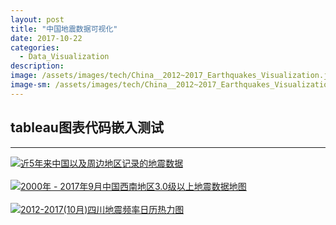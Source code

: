 ```yaml
---
layout: post
title: "中国地震数据可视化"
date: 2017-10-22
categories:
  - Data_Visualization
description:
image: /assets/images/tech/China__2012~2017_Earthquakes_Visualization.jpg
image-sm: /assets/images/tech/China__2012~2017_Earthquakes_Visualization.jpg
---
```

<h2>tableau图表代码嵌入测试</h2>
<hr>
<div class='tableauPlaceholder' id='viz1508927953445' style='position: relative'>
	<noscript><a href='#'><img alt='近5年来中国以及周边地区记录的地震数据 ' src='https:&#47;&#47;public.tableau.com&#47;static&#47;images&#47;_1&#47;_15423&#47;sheet0&#47;1_rss.png' style='border: none' /></a></noscript>
	<object class='tableauViz'  style='display:none;'><param name='host_url' value='https%3A%2F%2Fpublic.tableau.com%2F' /> <param name='embed_code_version' value='3' /> <param name='site_root' value='' /><param name='name' value='_15423&#47;sheet0' /><param name='tabs' value='no' /><param name='toolbar' value='yes' /><param name='static_image' value='https:&#47;&#47;public.tableau.com&#47;static&#47;images&#47;_1&#47;_15423&#47;sheet0&#47;1.png' /> <param name='animate_transition' value='yes' /><param name='display_static_image' value='yes' /><param name='display_spinner' value='yes' /><param name='display_overlay' value='yes' /><param name='display_count' value='yes' /></object>
</div>                


<br>
<div class='tableauPlaceholder' id='viz1508932289171' style='position: relative'><noscript><a href='#'><img alt='2000年 - 2017年9月中国西南地区3.0级以上地震数据地图 ' src='https:&#47;&#47;public.tableau.com&#47;static&#47;images&#47;_1&#47;_15423&#47;sheet7&#47;1_rss.png' style='border: none' /></a></noscript><object class='tableauViz'  style='display:none;'><param name='host_url' value='https%3A%2F%2Fpublic.tableau.com%2F' /> <param name='embed_code_version' value='3' /> <param name='site_root' value='' /><param name='name' value='_15423&#47;sheet7' /><param name='tabs' value='no' /><param name='toolbar' value='yes' /><param name='static_image' value='https:&#47;&#47;public.tableau.com&#47;static&#47;images&#47;_1&#47;_15423&#47;sheet7&#47;1.png' /> <param name='animate_transition' value='yes' /><param name='display_static_image' value='yes' /><param name='display_spinner' value='yes' /><param name='display_overlay' value='yes' /><param name='display_count' value='yes' /></object></div>                

<br>
<div class='tableauPlaceholder' id='viz1508928093988' style='position: relative'>
	<noscript><a href='#'><img alt='2012-2017(10月)四川地震频率日历热力图 ' src='https:&#47;&#47;public.tableau.com&#47;static&#47;images&#47;_1&#47;_15423&#47;sheet1&#47;1_rss.png' style='border: none' /></a></noscript>
	<object class='tableauViz'  style='display:none;'><param name='host_url' value='https%3A%2F%2Fpublic.tableau.com%2F' /> <param name='embed_code_version' value='3' /> <param name='site_root' value='' /><param name='name' value='_15423&#47;sheet1' /><param name='tabs' value='no' /><param name='toolbar' value='yes' /><param name='static_image' value='https:&#47;&#47;public.tableau.com&#47;static&#47;images&#47;_1&#47;_15423&#47;sheet1&#47;1.png' /> <param name='animate_transition' value='yes' /><param name='display_static_image' value='yes' /><param name='display_spinner' value='yes' /><param name='display_overlay' value='yes' /><param name='display_count' value='yes' /></object>
</div>       




         
<script type='text/javascript'>                    var divElement = document.getElementById('viz1508928093988');                    var vizElement = divElement.getElementsByTagName('object')[0];                    vizElement.style.width='100%';vizElement.style.height=(divElement.offsetWidth*0.75)+'px';                    var scriptElement = document.createElement('script');                    scriptElement.src = 'https://public.tableau.com/javascripts/api/viz_v1.js';                    vizElement.parentNode.insertBefore(scriptElement, vizElement);                </script>

